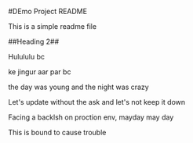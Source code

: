 #DEmo Project README

This is a simple readme file

##Heading 2##

Hulululu bc

ke jingur aar par bc

the day was young and the night was crazy

Let's update without the ask and let's not keep it down

Facing a backlsh on proction env, mayday may day

This is bound to cause trouble
